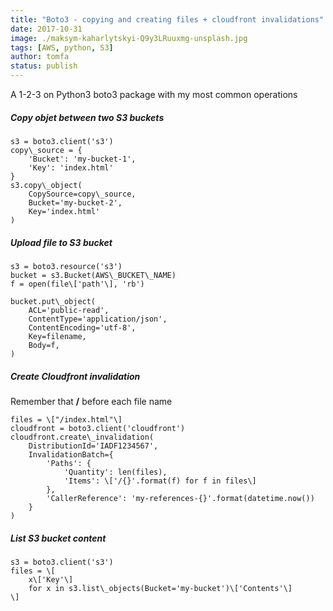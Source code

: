 ```yaml
---
title: "Boto3 - copying and creating files + cloudfront invalidations"
date: 2017-10-31
image: ./maksym-kaharlytskyi-Q9y3LRuuxmg-unsplash.jpg
tags: [AWS, python, S3]
author: tomfa
status: publish
---
```


A 1-2-3 on Python3 boto3 package with my most common operations

##### Copy objet between two S3 buckets

```
s3 = boto3.client('s3')
copy\_source = {
    'Bucket': 'my-bucket-1',
    'Key': 'index.html'
}
s3.copy\_object(
    CopySource=copy\_source, 
    Bucket='my-bucket-2', 
    Key='index.html'
)
```

##### Upload file to S3 bucket

```
s3 = boto3.resource('s3')
bucket = s3.Bucket(AWS\_BUCKET\_NAME)
f = open(file\['path'\], 'rb')

bucket.put\_object(
    ACL='public-read',
    ContentType='application/json',
    ContentEncoding='utf-8',
    Key=filename,
    Body=f,
)
```

##### Create Cloudfront invalidation

Remember that **/** before each file name

```
files = \["/index.html"\]
cloudfront = boto3.client('cloudfront')
cloudfront.create\_invalidation(
    DistributionId='IADF1234567',
    InvalidationBatch={
        'Paths': {
            'Quantity': len(files),
            'Items': \['/{}'.format(f) for f in files\]
        },
        'CallerReference': 'my-references-{}'.format(datetime.now())
    }
)

```

##### List S3 bucket content

```
s3 = boto3.client('s3')
files = \[
    x\['Key'\]
    for x in s3.list\_objects(Bucket='my-bucket')\['Contents'\]
\]

```
